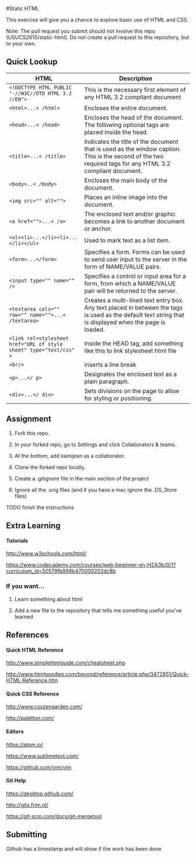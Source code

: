 #Static HTML

This exercise will give you a chance to explore basic use of HTML and CSS.

Note: The pull request you submit should not involve this repo (USUCS2610/static-html). Do not create a pull request to this repository, but to your own.


## Quick Lookup

HTML | Description
--- | ---
```<!DOCTYPE HTML PUBLIC "-//W3C//DTD HTML 3.2 //EN">``` | This is the necessary first element of any HTML 3.2 compliant document
```<html>...< /html>``` | Encloses the entire document.
```<head>...< /head>``` | Encloses the head of the document. The following optional tags are placed inside the head.
```<title>...< /title>``` | Indicates the title of the document that is used as the window caption. This is the second of the two required tags for any HTML 3.2 compliant document.
```<body>..< /body>``` | Encloses the main body of the document.
```<img src="" alt="">``` | Places an inline image into the document.
```<a href="">...< /a>``` | The enclosed text and/or graphic becomes a link to another document or anchor.
```<ul><li>...</li><li>...</li></ul>``` | Used to mark text as a list item.
```<form>...</form>``` | Specifies a form. Forms can be used to send user input to the server in the form of NAME/VALUE pairs.
```<input type="" name="" />``` | Specifies a control or input area for a form, from which a NAME/VALUE pair will be returned to the server.
```<textarea cols="" row="" name="">...< /textarea>``` | Creates a multi-lined text entry box. Any text placed in between the tags is used as the default text string that is displayed when the page is loaded.
```<link rel=stylesheet href="URL of style sheet" type="text/css" >``` | Inside the HEAD tag, add something like this to link stylesheet html file
```<br/>``` | inserts a line break
```<p>...</ p>``` | Designates the enclosed text as a plain paragraph. 
```<div>...</ div>``` | Sets divisions on the page to allow for styling or positioning.


## Assignment

1) Fork this repo.

2) In your forked repo, go to Settings and click Collaborators & teams.

3) At the bottom, add kamijean as a collaborator.

4) Clone the forked repo locally.

5) Create a .gitignore file in the main section of the project

6) Ignore all the .orig files (and if you have a mac ignore the .DS_Store files)

TODO finish the instructions


## Extra Learning

#### Tutorials

http://www.w3schools.com/html/

https://www.codecademy.com/courses/web-beginner-en-HZA3b/0/1?curriculum_id=50579fb998b470000202dc8b

### If you want...

1) Learn something about html

2) Add a new file to the repository that tells me something useful you've learned


## References

#### Quick HTML Reference

http://www.simplehtmlguide.com/cheatsheet.php

http://www.htmlgoodies.com/beyond/reference/article.php/3472851/Quick-HTML-Reference.htm

#### Quick CSS Reference

http://www.csszengarden.com/

http://paletton.com/

#### Editors

https://atom.io/

https://www.sublimetext.com/

https://github.com/vim/vim

#### Git Help

https://desktop.github.com/

http://gitx.frim.nl/

https://git-scm.com/docs/git-mergetool


## Submitting

Github has a timestamp and will show if the work has been done.
